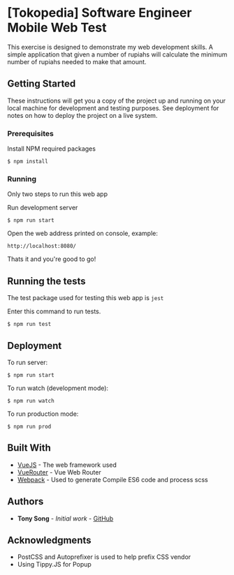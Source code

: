 # [Tokopedia] Software Engineer Mobile Web Test

This exercise is designed to demonstrate my web development skills. A simple application that given a number of rupiahs will calculate the minimum number of rupiahs needed to make that amount. 


## Getting Started

These instructions will get you a copy of the project up and running on your local machine for development and testing purposes. See deployment for notes on how to deploy the project on a live system.

### Prerequisites

Install NPM required packages

```
$ npm install
```

### Running

Only two steps to run this web app

Run development server

```
$ npm run start
```

Open the web address printed on console, example:

```
http://localhost:8080/
```

Thats it and you're good to go!

## Running the tests

The test package used for testing this web app is `jest`

Enter this command to run tests.

```
$ npm run test
```

## Deployment

To run server:
```
$ npm run start
```

To run watch (development mode):
```
$ npm run watch
```

To run production mode:
```
$ npm run prod
```

## Built With

* [VueJS](http://www.dropwizard.io/1.0.2/docs/) - The web framework used
* [VueRouter](https://router.vuejs.org/) - Vue Web Router
* [Webpack](https://webpack.js.org/) - Used to generate Compile ES6 code and process scss


## Authors

* **Tony Song** - *Initial work* - [GitHub](https://github.com/tonywei92)

## Acknowledgments

* PostCSS and Autoprefixer is used to help prefix CSS vendor
* Using Tippy.JS for Popup
